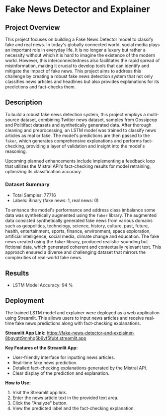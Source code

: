 # Fake News Detector and Explainer

## Project Overview

This project focuses on building a Fake News Detector model to classify fake and real news. In today's globally connected world, social media plays an important role in everyday life. It is no longer a luxury but rather a necessity without which it is hard to imagine the existence of the modern world. However, this interconnectedness also facilitates the rapid spread of misinformation, making it crucial to develop tools that can identify and mitigate the impact of fake news. This project aims to address this challenge by creating a robust fake news detection system that not only classifies news articles and headlines but also provides explanations for its predictions and fact-checks them.

## Description

To build a robust fake news detection system, this project employs a multi-source dataset, combining Twitter news dataset, samples from Gossipcop and Politifact datasets and synthetically generated data. After thorough cleaning and preprocessing, an LSTM model was trained to classify news articles as real or fake. The model's predictions are then passed to the  `faker`, which generates comprehensive explanations and performs fact-checking, providing a layer of validation and insight into the model's reasoning.

Upcoming planned enhancements include implementing a feedback loop that utilizes the Mistral API's fact-checking results for model retraining, optimizing its classification accuracy.

### Dataset Summary

-   Total Samples: 77716
-   Labels: Binary (fake news: 1, real news: 0)

To enhance the model's performance and address class imbalance some data was synthetically augmented using the `faker` library. The augmented data consisted synthetically generated fake news from various domains such as geopolitics, technology, science, history, culture, past, future, health, entertainment, sports, finance, environment, space exploration, artificial intelligence, social media, climate change and education.
The fake news created using the `faker` library, produced realistic-sounding but fictional data, which generated coherent and contextually relevant text. This approach ensured a diverse and challenging dataset that mirrors the complexities of real-world fake news.

## Results

-   LSTM Model Accuracy: 94 %

## Deployment

The trained LSTM model and explainer were deployed as a web application using Streamlit. This allows users to input news articles and receive real-time fake news predictions along with fact-checking explanations.

**Streamlit App Link:** https://fake-news-detector-and-explainer-8bgvqtt9mnhq5b6yf5fubt.streamlit.app

**Key Features of the Streamlit App:**

-   User-friendly interface for inputting news articles.
-   Real-time fake news prediction.
-   Detailed fact-checking explanations generated by the Mistral API.
-   Clear display of the prediction and explanation.

**How to Use:**

1.  Visit the Streamlit app link.
2.  Enter the news article text in the provided text area.
3.  Click the "Analyze" button.
4.  View the predicted label and the fact-checking explanation.
